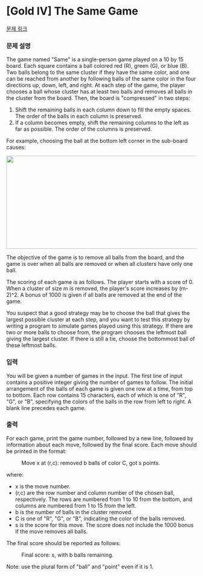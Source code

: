 # [Gold IV] The Same Game

[문제 링크](https://www.acmicpc.net/problem/9186) 

### 문제 설명

<p>The game named "Same" is a single-person game played on a 10 by 15 board. Each square contains a ball colored red (R), green (G), or blue (B). Two balls belong to the same cluster if they have the same color, and one can be reached from another by following balls of the same color in the four directions up, down, left, and right. At each step of the game, the player chooses a ball whose cluster has at least two balls and removes all balls in the cluster from the board. Then, the board is "compressed" in two steps:</p>

<ol>
	<li>Shift the remaining balls in each column down to fill the empty spaces. The order of the balls in each column is preserved.</li>
	<li>If a column becomes empty, shift the remaining columns to the left as far as possible. The order of the columns is preserved.</li>
</ol>

<p>For example, choosing the ball at the bottom left corner in the sub-board causes:</p>

<p><img alt="" src="https://onlinejudgeimages.s3.amazonaws.com/problem/9186/poj_4149desc_0.jpg.png" style="height:246px; width:588px"></p>

<p>The objective of the game is to remove all balls from the board, and the game is over when all balls are removed or when all clusters have only one ball.</p>

<p>The scoring of each game is as follows. The player starts with a score of 0. When a cluster of size m is removed, the player's score increases by (m-2)^2. A bonus of 1000 is given if all balls are removed at the end of the game.</p>

<p>You suspect that a good strategy may be to choose the ball that gives the largest possible cluster at each step, and you want to test this strategy by writing a program to simulate games played using this strategy. If there are two or more balls to choose from, the program chooses the leftmost ball giving the largest cluster. If there is still a tie, choose the bottommost ball of these leftmost balls.</p>

### 입력 

 <p>You will be given a number of games in the input. The first line of input contains a positive integer giving the number of games to follow. The initial arrangement of the balls of each game is given one row at a time, from top to bottom. Each row contains 15 characters, each of which is one of "R", "G", or "B", specifying the colors of the balls in the row from left to right. A blank line precedes each game.</p>

### 출력 

 <p>For each game, print the game number, followed by a new line, followed by information about each move, followed by the final score. Each move should be printed in the format:</p>

<p style="margin-left:40px">Move x at (r,c): removed b balls of color C, got s points.</p>

<p>where:</p>

<ul>
	<li>x is the move number.</li>
	<li>(r,c) are the row number and column number of the chosen ball, respectively. The rows are numbered from 1 to 10 from the bottom, and columns are numbered from 1 to 15 from the left.</li>
	<li>b is the number of balls in the cluster removed.</li>
	<li>C is one of "R", "G", or "B", indicating the color of the balls removed.</li>
	<li>s is the score for this move. The score does not include the 1000 bonus if the move removes all balls.</li>
</ul>

<p>The final score should be reported as follows:</p>

<p style="margin-left:40px">Final score: s, with b balls remaining.</p>

<p>Note: use the plural form of "ball" and "point" even if it is 1.</p>

